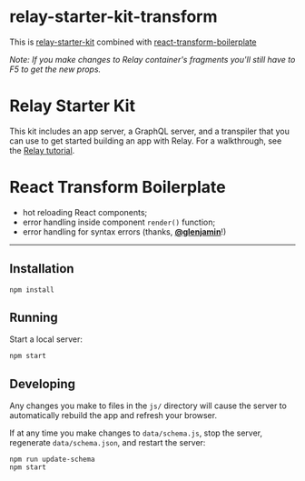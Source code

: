 # relay-starter-kit-transform

This is [relay-starter-kit](https://github.com/relayjs/relay-starter-kit) combined with [react-transform-boilerplate](https://github.com/gaearon/react-transform-boilerplate)

*Note: If you make changes to Relay container's fragments you'll still have to F5 to get the new props.*

# Relay Starter Kit

This kit includes an app server, a GraphQL server, and a transpiler that you can use to get started building an app with Relay. For a walkthrough, see the [Relay tutorial](https://facebook.github.io/relay/docs/tutorial.html).

# React Transform Boilerplate

* hot reloading React components;
* error handling inside component `render()` function;
* error handling for syntax errors (thanks, **[@glenjamin](https://github.com/glenjamin)**!)

---

## Installation

```
npm install
```

## Running

Start a local server:

```
npm start
```

## Developing

Any changes you make to files in the `js/` directory will cause the server to
automatically rebuild the app and refresh your browser.

If at any time you make changes to `data/schema.js`, stop the server,
regenerate `data/schema.json`, and restart the server:

```
npm run update-schema
npm start
```